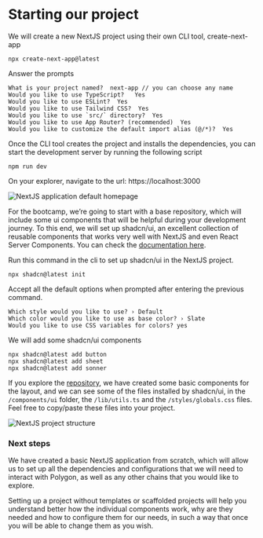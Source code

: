 # Starting our project

We will create a new NextJS project using their own CLI tool, create-next-app

```
npx create-next-app@latest
```

Answer the prompts

```
What is your project named?  next-app // you can choose any name
Would you like to use TypeScript?   Yes
Would you like to use ESLint?  Yes
Would you like to use Tailwind CSS?  Yes
Would you like to use `src/` directory?  Yes
Would you like to use App Router? (recommended)  Yes
Would you like to customize the default import alias (@/*)?  Yes
```

Once the CLI tool creates the project and installs the dependencies, you can start the development server by running the following script

```
npm run dev
```

On your explorer, navigate to the url: https://localhost:3000

![NextJS application default homepage](https://react-to-web3-bootcamp.vercel.app/content/module-2/L1/1-next-app.png)

For the bootcamp, we’re going to start with a base repository, which will include some ui components that will be helpful during your development journey. To this end, we will set up shadcn/ui, an excellent collection of reusable components that works very well with NextJS and even React Server Components. You can check the [documentation here](https://ui.shadcn.com/docs).

Run this command in the cli to set up shadcn/ui in the NextJS project.

```
npx shadcn@latest init
```

Accept all the default options when prompted after entering the previous command.

```
Which style would you like to use? › Default
Which color would you like to use as base color? › Slate
Would you like to use CSS variables for colors? yes
```

We will add some shadcn/ui components

```
npx shadcn@latest add button
npx shadcn@latest add sheet
npx shadcn@latest add sonner
```

If you explore the [repository](https://github.com/angelmc32/react-to-web3-bootcamp), we have created some basic components for the layout, and we can see some of the files installed by shadcn/ui, in the `/components/ui` folder, the `/lib/utils.ts` and the `/styles/globals.css` files. Feel free to copy/paste these files into your project.

![NextJS project structure](https://react-to-web3-bootcamp.vercel.app/content/module-2/L1/2-project-structure.png)

### Next steps

We have created a basic NextJS application from scratch, which will allow us to set up all the dependencies and configurations that we will need to interact with Polygon, as well as any other chains that you would like to explore.

Setting up a project without templates or scaffolded projects will help you understand better how the individual components work, why are they needed and how to configure them for our needs, in such a way that once you will be able to change them as you wish.
